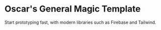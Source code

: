# Oscar's General Magic Template

Start prototyping fast, with modern libraries such as Firebase and Tailwind.



